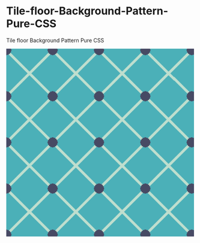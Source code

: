 # Tile-floor-Background-Pattern-Pure-CSS
Tile floor Background Pattern Pure CSS

<img width="500" alt="
Tile-floor" src="https://raw.githubusercontent.com/codebyjustin/Tile-floor-Background-Pattern-Pure-CSS/master/Tile.PNG">
